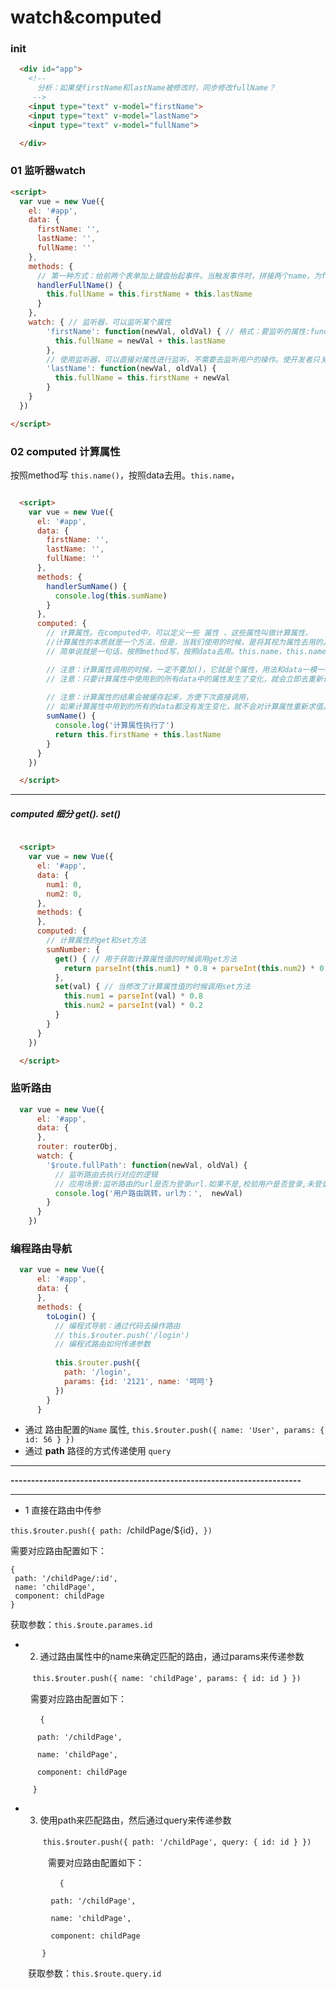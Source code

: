 # watch&computed
###  init
```html
  <div id="app">
    <!-- 
      分析：如果使firstName和lastName被修改时，同步修改fullName？
     -->
    <input type="text" v-model="firstName">
    <input type="text" v-model="lastName">
    <input type="text" v-model="fullName">

  </div>
```
### 01  监听器watch
```html
<script>
  var vue = new Vue({
    el: '#app',
    data: {
      firstName: '',
      lastName: '',
      fullName: ''
    },
    methods: {
      // 第一种方式：给前两个表单加上键盘抬起事件。当触发事件时，拼接两个name，为fullName赋值。
      handlerFullName() {
        this.fullName = this.firstName + this.lastName
      }
    },
    watch: { // 监听器，可以监听某个属性
        'firstName': function(newVal, oldVal) { // 格式：要监听的属性:function(newVal, oldVal)
          this.fullName = newVal + this.lastName
        },
        // 使用监听器，可以直接对属性进行监听，不需要去监听用户的操作。使开发者只关注Model，不关注View
        'lastName': function(newVal, oldVal) {
          this.fullName = this.firstName + newVal
        }
    }
  })

</script>
```
### 02 computed 计算属性 
按照method写 `this.name()`，按照data去用。`this.name`，
```html

  <script>
    var vue = new Vue({
      el: '#app',
      data: {
        firstName: '',
        lastName: '',
        fullName: ''
      },
      methods: {
        handlerSumName() {
          console.log(this.sumName)
        }
      },
      computed: {
        // 计算属性。在computed中，可以定义一些 属性 ，这些属性叫做计算属性、
		//计算属性的本质就是一个方法，但是，当我们使用的时候，是将其视为属性去用的。
        // 简单说就是一句话，按照method写，按照data去用。this.name，this.name()

        // 注意：计算属性调用的时候，一定不要加()，它就是个属性，用法和data一模一样。
        // 注意：只要计算属性中使用到的所有data中的属性发生了变化，就会立即去重新计算属性的值。
		
        // 注意：计算属性的结果会被缓存起来，方便下次直接调用，
		// 如果计算属性中用到的所有的data都没有发生变化，就不会对计算属性重新求值。
        sumName() {
          console.log('计算属性执行了')
          return this.firstName + this.lastName
        }
      }
    })

  </script>

```

* * *


##### computed 细分 get(). set() 
```html

  <script>
    var vue = new Vue({
      el: '#app',
      data: {
        num1: 0,
        num2: 0,
      },
      methods: {
      },
      computed: {
        // 计算属性的get和set方法
        sumNumber: {
          get() { // 用于获取计算属性值的时候调用get方法
            return parseInt(this.num1) * 0.8 + parseInt(this.num2) * 0.2
          },
          set(val) { // 当修改了计算属性值的时候调用set方法
            this.num1 = parseInt(val) * 0.8
            this.num2 = parseInt(val) * 0.2
          }
        }
      }
    })

  </script>


```
### 监听路由
```js
  var vue = new Vue({
      el: '#app',
      data: {
      },
      router: routerObj,
      watch: {
        '$route.fullPath': function(newVal, oldVal) {
          // 监听路由去执行对应的逻辑
          // 应用场景:监听路由的url是否为登录url.如果不是,校验用户是否登录,未登录的情况下跳转到登录页
          console.log('用户路由跳转，url为：',  newVal)
        }
      }
    })
```
### 编程路由导航
```js
  var vue = new Vue({
      el: '#app',
      data: {
      },
      methods: {
        toLogin() {
          // 编程式导航：通过代码去操作路由
          // this.$router.push('/login')
          // 编程式路由如何传递参数
          
          this.$router.push({
            path: '/login', 
            params: {id: '2121', name: '呵呵'}
          })
        }
      } 
```
* 通过 路由配置的`Name` 属性, 
`this.$router.push({ name: 'User', params: { id: 56 } })`
* 通过 **path** 路径的方式传递使用 `query`

* * *

**-----------------------------------------------------------------------** 

* * *

* 1 直接在路由中传参

`this.$router.push({ path: `/childPage/${id}`, })`

需要对应路由配置如下：

```
{
 path: '/childPage/:id',
 name: 'childPage',
 component: childPage
}
```
获取参数：`this.$route.parames.id`

 * 2) 通过路由属性中的name来确定匹配的路由，通过params来传递参数

　　` this.$router.push({ name: 'childPage', params: { id: id } })`

　　  需要对应路由配置如下：
```
　　　　{

      path: '/childPage',

      name: 'childPage',

      component: childPage

     }
```
* 3) 使用path来匹配路由，然后通过query来传递参数

　　`　　this.$router.push({ path: '/childPage', query: { id: id } })`

　　　　 需要对应路由配置如下：
```
　　　　　　 {

         path: '/childPage',

         name: 'childPage',

         component: childPage

       }
```
　　获取参数：`this.$route.query.id`

